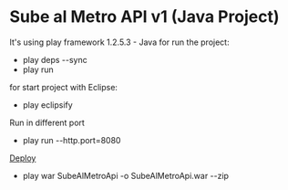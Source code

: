 Sube al Metro API v1 (Java Project)
===================================
It's using play framework 1.2.5.3 - Java
for run the project:

* play deps --sync
* play run

for start project with Eclipse:

* play eclipsify

Run in different port

* play run --http.port=8080

[Deploy](http://www.playframework.com/documentation/1.2.5/deployment#appservers)

* play war SubeAlMetroApi -o SubeAlMetroApi.war --zip
